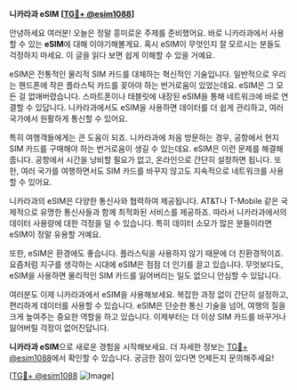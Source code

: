 **니카라과 eSIM [[TG💪+ @esim1088](https://t.me/s/esim1088)]**

안녕하세요 여러분! 오늘은 정말 흥미로운 주제를 준비했어요. 바로 니카라과에서 사용할 수 있는 **eSIM**에 대해 이야기해볼게요. 혹시 eSIM이 무엇인지 잘 모르시는 분들도 걱정하지 마세요. 이 글을 읽다 보면 쉽게 이해할 수 있을 거예요.

eSIM은 전통적인 물리적 SIM 카드를 대체하는 혁신적인 기술입니다. 일반적으로 우리는 핸드폰에 작은 플라스틱 카드를 꽂아야 하는 번거로움이 있었는데요. eSIM은 그 모든 걸 없애버렸습니다. 스마트폰이나 태블릿에 내장된 eSIM을 통해 네트워크에 바로 연결할 수 있답니다. 니카라과에서도 eSIM을 사용하면 데이터를 더 쉽게 관리하고, 여러 국가에서 원활하게 통신할 수 있어요.

특히 여행객들에게는 큰 도움이 되죠. 니카라과에 처음 방문하는 경우, 공항에서 현지 SIM 카드를 구매해야 하는 번거로움이 생길 수 있는데요. eSIM은 이런 문제를 해결해줍니다. 공항에서 시간을 낭비할 필요가 없고, 온라인으로 간단히 설정하면 됩니다. 또한, 여러 국가를 여행하면서도 SIM 카드를 바꾸지 않고도 지속적으로 네트워크를 사용할 수 있어요.

니카라과의 eSIM은 다양한 통신사와 협력하여 제공됩니다. AT&T나 T-Mobile 같은 국제적으로 유명한 통신사들과 함께 최적화된 서비스를 제공하죠. 따라서 니카라과에서의 데이터 사용량에 대한 걱정을 덜 수 있습니다. 특히 데이터 소모가 많은 분들이라면 eSIM이 정말 유용할 거예요.

또한, eSIM은 환경에도 좋습니다. 플라스틱을 사용하지 않기 때문에 더 친환경적이죠. 요즘처럼 지구를 생각하는 시대에 eSIM은 점점 더 인기를 끌고 있습니다. 무엇보다도, eSIM을 사용하면 물리적인 SIM 카드를 잃어버리는 일도 없으니 안심할 수 있답니다.

여러분도 이제 니카라과에서 eSIM을 사용해보세요. 복잡한 과정 없이 간단히 설정하고, 편리하게 데이터를 사용할 수 있습니다. eSIM은 단순한 통신 기술을 넘어, 여행의 질을 크게 높여주는 중요한 역할을 하고 있습니다. 이제부터는 더 이상 SIM 카드를 바꾸거나 잃어버릴 걱정이 없어진답니다.

**니카라과 eSIM**으로 새로운 경험을 시작해보세요. 더 자세한 정보는 [TG💪+ @esim1088](https://t.me/s/esim1088)에서 확인할 수 있습니다. 궁금한 점이 있다면 언제든지 문의해주세요!

[[TG💪+ @esim1088](https://t.me/s/esim1088) ![Image](https://i.postimg.cc/Y0z9fWf4/image.png)]